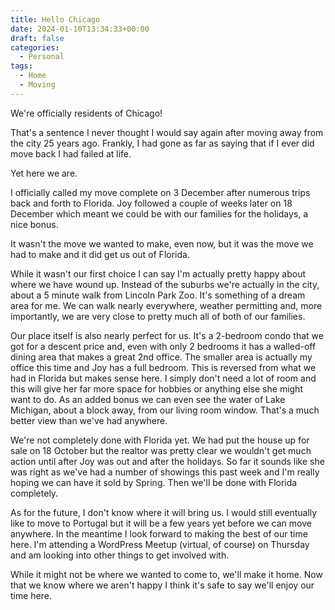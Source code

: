 ```yaml
---
title: Hello Chicago
date: 2024-01-10T13:34:33+00:00
draft: false
categories:
  - Personal
tags:
  - Home
  - Moving
---
```


We're officially residents of Chicago!

That's a sentence I never thought I would say again after moving away from the city 25 years ago. Frankly, I had gone as far as saying that if I ever did move back I had failed at life.

Yet here we are.

I officially called my move complete on 3 December after numerous trips back and forth to Florida. Joy followed a couple of weeks later on 18 December which meant we could be with our families for the holidays, a nice bonus.

It wasn't the move we wanted to make, even now, but it was the move we had to make and it did get us out of Florida.

While it wasn't our first choice I can say I'm actually pretty happy about where we have wound up. Instead of the suburbs we're actually in the city, about a 5 minute walk from Lincoln Park Zoo. It's something of a dream area for me. We can walk nearly everywhere, weather permitting and, more importantly, we are very close to pretty much all of both of our families.

Our place itself is also nearly perfect for us. It's a 2-bedroom condo that we got for a descent price and, even with only 2 bedrooms it has a walled-off dining area that makes a great 2nd office. The smaller area is actually my office this time and Joy has a full bedroom. This is reversed from what we had in Florida but makes sense here. I simply don't need a lot of room and this will give her far more space for hobbies or anything else she might want to do. As an added bonus we can even see the water of Lake Michigan, about a block away, from our living room window. That's a much better view than we've had anywhere.

We're not completely done with Florida yet. We had put the house up for sale on 18 October but the realtor was pretty clear we wouldn't get much action until after Joy was out and after the holidays. So far it sounds like she was right as we've had a number of showings this past week and I'm really hoping we can have it sold by Spring. Then we'll be done with Florida completely.

As for the future, I don't know where it will bring us. I would still eventually like to move to Portugal but it will be a few years yet before we can move anywhere. In the meantime I look forward to making the best of our time here. I'm attending a WordPress Meetup (virtual, of course) on Thursday and am looking into other things to get involved with.

While it might not be where we wanted to come to, we'll make it home. Now that we know where we aren't happy I think it's safe to say we'll enjoy our time here.